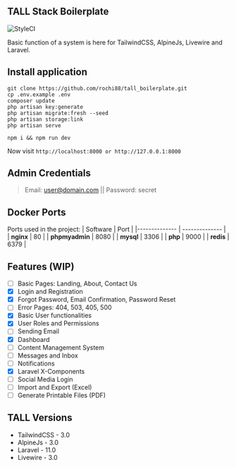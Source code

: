 ## TALL Stack Boilerplate

![StyleCI](https://github.styleci.io/repos/522887896/shield?branch=main)

Basic function of a system is here for TailwindCSS, AlpineJs, Livewire and Laravel.

## Install application
```
git clone https://github.com/rochi88/tall_boilerplate.git
cp .env.example .env
composer update
php artisan key:generate
php artisan migrate:fresh --seed
php artisan storage:link
php artisan serve
```

```
npm i && npm run dev
```

Now visit `` http://localhost:8000 or http://127.0.0.1:8000 ``

## Admin Credentials
> Email: user@domain.com || Password: secret

## Docker Ports

Ports used in the project:
| Software | Port |
|-------------- | -------------- |
| **nginx** | 80 |
| **phpmyadmin** | 8080 |
| **mysql** | 3306 |
| **php** | 9000 |
| **redis** | 6379 |

## Features (WIP)

 - [ ] Basic Pages: Landing, About, Contact Us
 - [x] Login and Registration
 - [x] Forgot Password, Email Confirmation, Password Reset
 - [ ] Error Pages: 404, 503, 405, 500
 - [x] Basic User functionalities
 - [x] User Roles and Permissions
 - [ ] Sending Email
 - [x] Dashboard
 - [ ] Content Management System
 - [ ] Messages and Inbox
 - [ ] Notifications
 - [x] Laravel X-Components
 - [ ] Social Media Login
 - [ ] Import and Export (Excel)
 - [ ] Generate Printable Files (PDF)

## TALL Versions

-   TailwindCSS - 3.0
-   AlpineJs - 3.0
-   Laravel - 11.0
-   Livewire - 3.0

